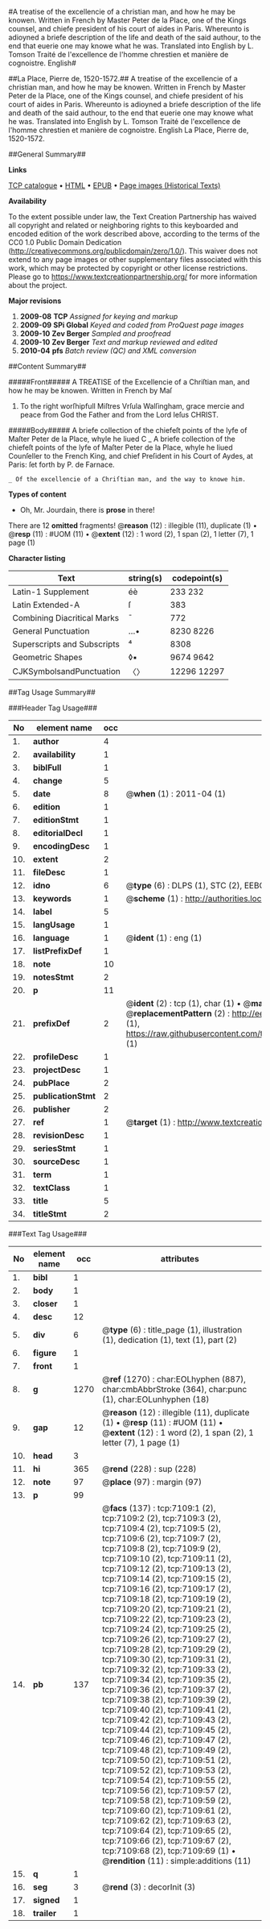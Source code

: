 #A treatise of the excellencie of a christian man, and how he may be knowen. Written in French by Master Peter de la Place, one of the Kings counsel, and chiefe president of his court of aides in Paris. Whereunto is adioyned a briefe description of the life and death of the said authour, to the end that euerie one may knowe what he was. Translated into English by L. Tomson Traité de l'excellence de l'homme chrestien et manière de cognoistre. English#

##La Place, Pierre de, 1520-1572.##
A treatise of the excellencie of a christian man, and how he may be knowen. Written in French by Master Peter de la Place, one of the Kings counsel, and chiefe president of his court of aides in Paris. Whereunto is adioyned a briefe description of the life and death of the said authour, to the end that euerie one may knowe what he was. Translated into English by L. Tomson
Traité de l'excellence de l'homme chrestien et manière de cognoistre. English
La Place, Pierre de, 1520-1572.

##General Summary##

**Links**

[TCP catalogue](http://www.ota.ox.ac.uk/tcp/)  • 
[HTML](http://tei.it.ox.ac.uk/tcp/Texts-HTML/free/A05/A05093.html)  • 
[EPUB](http://tei.it.ox.ac.uk/tcp/Texts-EPUB/free/A05/A05093.epub) • 
[Page images (Historical Texts)](https://historicaltexts.jisc.ac.uk/eebo-99842456e)

**Availability**

To the extent possible under law, the Text Creation Partnership has waived all copyright and related or neighboring rights to this keyboarded and encoded edition of the work described above, according to the terms of the CC0 1.0 Public Domain Dedication (http://creativecommons.org/publicdomain/zero/1.0/). This waiver does not extend to any page images or other supplementary files associated with this work, which may be protected by copyright or other license restrictions. Please go to https://www.textcreationpartnership.org/ for more information about the project.

**Major revisions**

1. __2009-08__ __TCP__ *Assigned for keying and markup*
1. __2009-09__ __SPi Global__ *Keyed and coded from ProQuest page images*
1. __2009-10__ __Zev Berger__ *Sampled and proofread*
1. __2009-10__ __Zev Berger__ *Text and markup reviewed and edited*
1. __2010-04__ __pfs__ *Batch review (QC) and XML conversion*

##Content Summary##

#####Front#####
A TREATISE of the Excellencie of a Chriſtian man, and how he may be knowen. Written in French by Maſ
1. To the right worſhipfull Miſtres Vrſula Walſingham, grace mercie and peace from God the Father and from the Lord Ieſus CHRIST.

#####Body#####
A briefe collection of the chiefeſt points of the lyfe of Maſter Peter de la Place, whyle he liued C
    _ A briefe collection of the chiefeſt points of the lyfe of Maſter Peter de la Place, whyle he liued Counſeller to the French King, and chief Preſident in his Court of Aydes, at Paris: ſet forth by P. de Farnace.

    _ Of the excellencie of a Chriſtian man, and the way to knowe him.

**Types of content**

  * Oh, Mr. Jourdain, there is **prose** in there!

There are 12 **omitted** fragments! 
 @__reason__ (12) : illegible (11), duplicate (1)  •  @__resp__ (11) : #UOM (11)  •  @__extent__ (12) : 1 word (2), 1 span (2), 1 letter (7), 1 page (1)

**Character listing**


|Text|string(s)|codepoint(s)|
|---|---|---|
|Latin-1 Supplement|éè|233 232|
|Latin Extended-A|ſ|383|
|Combining             Diacritical Marks|̄|772|
|General Punctuation|…•|8230 8226|
|Superscripts             and Subscripts|⁴|8308|
|Geometric Shapes|◊▪|9674 9642|
|CJKSymbolsandPunctuation|〈〉|12296 12297|

##Tag Usage Summary##

###Header Tag Usage###

|No|element name|occ|attributes|
|---|---|---|---|
|1.|__author__|4||
|2.|__availability__|1||
|3.|__biblFull__|1||
|4.|__change__|5||
|5.|__date__|8| @__when__ (1) : 2011-04 (1)|
|6.|__edition__|1||
|7.|__editionStmt__|1||
|8.|__editorialDecl__|1||
|9.|__encodingDesc__|1||
|10.|__extent__|2||
|11.|__fileDesc__|1||
|12.|__idno__|6| @__type__ (6) : DLPS (1), STC (2), EEBO-CITATION (1), PROQUEST (1), VID (1)|
|13.|__keywords__|1| @__scheme__ (1) : http://authorities.loc.gov/ (1)|
|14.|__label__|5||
|15.|__langUsage__|1||
|16.|__language__|1| @__ident__ (1) : eng (1)|
|17.|__listPrefixDef__|1||
|18.|__note__|10||
|19.|__notesStmt__|2||
|20.|__p__|11||
|21.|__prefixDef__|2| @__ident__ (2) : tcp (1), char (1)  •  @__matchPattern__ (2) : ([0-9\-]+):([0-9IVX]+) (1), (.+) (1)  •  @__replacementPattern__ (2) : http://eebo.chadwyck.com/downloadtiff?vid=$1&page=$2 (1), https://raw.githubusercontent.com/textcreationpartnership/Texts/master/tcpchars.xml#$1 (1)|
|22.|__profileDesc__|1||
|23.|__projectDesc__|1||
|24.|__pubPlace__|2||
|25.|__publicationStmt__|2||
|26.|__publisher__|2||
|27.|__ref__|1| @__target__ (1) : http://www.textcreationpartnership.org/docs/. (1)|
|28.|__revisionDesc__|1||
|29.|__seriesStmt__|1||
|30.|__sourceDesc__|1||
|31.|__term__|1||
|32.|__textClass__|1||
|33.|__title__|5||
|34.|__titleStmt__|2||


###Text Tag Usage###

|No|element name|occ|attributes|
|---|---|---|---|
|1.|__bibl__|1||
|2.|__body__|1||
|3.|__closer__|1||
|4.|__desc__|12||
|5.|__div__|6| @__type__ (6) : title_page (1), illustration (1), dedication (1), text (1), part (2)|
|6.|__figure__|1||
|7.|__front__|1||
|8.|__g__|1270| @__ref__ (1270) : char:EOLhyphen (887), char:cmbAbbrStroke (364), char:punc (1), char:EOLunhyphen (18)|
|9.|__gap__|12| @__reason__ (12) : illegible (11), duplicate (1)  •  @__resp__ (11) : #UOM (11)  •  @__extent__ (12) : 1 word (2), 1 span (2), 1 letter (7), 1 page (1)|
|10.|__head__|3||
|11.|__hi__|365| @__rend__ (228) : sup (228)|
|12.|__note__|97| @__place__ (97) : margin (97)|
|13.|__p__|99||
|14.|__pb__|137| @__facs__ (137) : tcp:7109:1 (2), tcp:7109:2 (2), tcp:7109:3 (2), tcp:7109:4 (2), tcp:7109:5 (2), tcp:7109:6 (2), tcp:7109:7 (2), tcp:7109:8 (2), tcp:7109:9 (2), tcp:7109:10 (2), tcp:7109:11 (2), tcp:7109:12 (2), tcp:7109:13 (2), tcp:7109:14 (2), tcp:7109:15 (2), tcp:7109:16 (2), tcp:7109:17 (2), tcp:7109:18 (2), tcp:7109:19 (2), tcp:7109:20 (2), tcp:7109:21 (2), tcp:7109:22 (2), tcp:7109:23 (2), tcp:7109:24 (2), tcp:7109:25 (2), tcp:7109:26 (2), tcp:7109:27 (2), tcp:7109:28 (2), tcp:7109:29 (2), tcp:7109:30 (2), tcp:7109:31 (2), tcp:7109:32 (2), tcp:7109:33 (2), tcp:7109:34 (2), tcp:7109:35 (2), tcp:7109:36 (2), tcp:7109:37 (2), tcp:7109:38 (2), tcp:7109:39 (2), tcp:7109:40 (2), tcp:7109:41 (2), tcp:7109:42 (2), tcp:7109:43 (2), tcp:7109:44 (2), tcp:7109:45 (2), tcp:7109:46 (2), tcp:7109:47 (2), tcp:7109:48 (2), tcp:7109:49 (2), tcp:7109:50 (2), tcp:7109:51 (2), tcp:7109:52 (2), tcp:7109:53 (2), tcp:7109:54 (2), tcp:7109:55 (2), tcp:7109:56 (2), tcp:7109:57 (2), tcp:7109:58 (2), tcp:7109:59 (2), tcp:7109:60 (2), tcp:7109:61 (2), tcp:7109:62 (2), tcp:7109:63 (2), tcp:7109:64 (2), tcp:7109:65 (2), tcp:7109:66 (2), tcp:7109:67 (2), tcp:7109:68 (2), tcp:7109:69 (1)  •  @__rendition__ (11) : simple:additions (11)|
|15.|__q__|1||
|16.|__seg__|3| @__rend__ (3) : decorInit (3)|
|17.|__signed__|1||
|18.|__trailer__|1||

